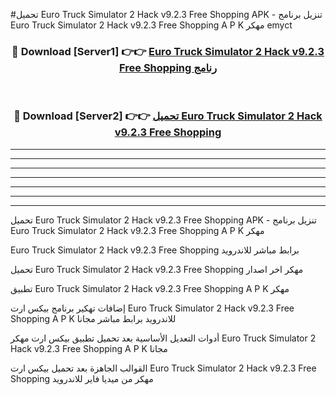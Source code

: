 #تحميل Euro Truck Simulator 2 Hack v9.2.3 Free Shopping  APK - تنزيل برنامج Euro Truck Simulator 2 Hack v9.2.3 Free Shopping  A P K مهكر emyct 



<div align="center">
<h3>🔴 Download [Server1] 👉👉 <a href="https://apkdownload10.web.app/?title=Euro Truck Simulator 2 Hack v9.2.3 Free Shopping ">Euro Truck Simulator 2 Hack v9.2.3 Free Shopping  رنامج</a></h3><br>

<h3>🔴 Download [Server2] 👉👉 <a href="https://apkdownload10.web.app/?title=Euro Truck Simulator 2 Hack v9.2.3 Free Shopping ">تحميل Euro Truck Simulator 2 Hack v9.2.3 Free Shopping  </a></h3>
</div>


----------------------------------------------------------

----------------------------------------------------------

----------------------------------------------------------

----------------------------------------------------------

----------------------------------------------------------

----------------------------------------------------------

----------------------------------------------------------

تحميل Euro Truck Simulator 2 Hack v9.2.3 Free Shopping  APK - تنزيل برنامج Euro Truck Simulator 2 Hack v9.2.3 Free Shopping  A P K مهكر

Euro Truck Simulator 2 Hack v9.2.3 Free Shopping  برابط مباشر للاندرويد

تحميل Euro Truck Simulator 2 Hack v9.2.3 Free Shopping  مهكر اخر اصدار

تطبيق Euro Truck Simulator 2 Hack v9.2.3 Free Shopping  A P K مهكر

إضافات تهكير برنامج بيكس ارت Euro Truck Simulator 2 Hack v9.2.3 Free Shopping  A P K للاندرويد برابط مباشر مجانا

أدوات التعديل الأساسية بعد تحميل تطبيق بيكس ارت مهكر Euro Truck Simulator 2 Hack v9.2.3 Free Shopping  A P K مجانا

القوالب الجاهزة بعد تحميل بيكس ارت Euro Truck Simulator 2 Hack v9.2.3 Free Shopping  مهكر من ميديا فاير للاندرويد


